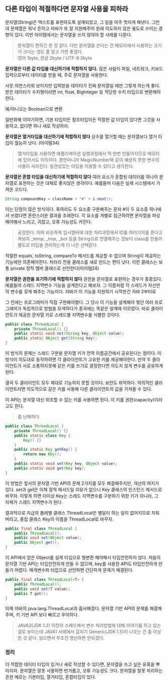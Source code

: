 ## 다른 타입이 적절하다면 문자열 사용을 피하라

문자열(String)은 텍스트를 표현하도록 설계되었고, 그 일을 아주 멋지게 해낸다.
그런데 문제열은 워낙 흔하고 자바가 또 잘 지원해주어 원래 의도하지 않은 용도로 쓰이는 경향이 있다. 이번 아이템에서는 문자열을 쓰지 않아야 할 사례를 다룬다.
> 문자열이 편하긴 한 것 같다. 다만 문자열을 쓴다는 건 메모리에서 사용하는 크기가 크다는 것도 좀 알고 가면 좋겠다. <br>
> 영어 1byte, 한글 2byte / UTF-8 3byte

**문자열은 다른 값 타입을 대신하기에 적합하지 않다.** 많은 사람이 파일, 네트워크, 키보드 입력으로부터 데이터를 받을 때, 주로 문자열을 사용한다.

사뭇 자연스러워 보이지만 입력받을 데이터가 진짜 문자열일 때만 그렇게 하는게 좋다. 받은 데이터가 수치형이라면 int, float, BigInteger 등 적당한 수치 타입으로 변환해야한다.

예/아니오는 Boolean으로 변환

일반화해 이야기하면, 기본 타입이든 참조타입이든 적절한 값 타입이 있다면 그것을 사용하고, 없다면 하나 새로 작성하라.

**문자열은 열거타입을 대신하기에 적합하지 않다** 상수를 열거할 때는 문자열보다 열거 타입이 월능히 낫다. (아이템34)
> 열거타입을 사용하면 애플리케이션 실행과정에서 딱 한번 만들어지므로 메모리에 있어서도 이득이다. 뿐만아니라 MagicNumber와 같이 예상치 못한 변수의 사용이 사라진다. 일관성있는 타입을 이용할 수 있다고 생각한다.

**문자열은 혼합 타입을 대신하기에 적합하지 않다** 여러 요소가 혼합된 데이터를 하나의 문자열로 표현하는 것은 대체로 좋지않은 생각이다. 예를들어 다음은 실제 시스템에서 가져온 코드다.

```java
String compoundKey = className + "#" + i.next();
```

이는 단점이 많은 방식이다. 혹여라도 두 요소중 구분해주는 문자 #이 두 요소중 하나에서 쓰였다면 혼란스러운 결과를 초래한다. 각 요소를 개별로 접근하려면 문자열을 파싱해야해서 느리고, 귀찮고, 오류 가능성도 커진다.
> 공감한다. 이와 비슷하게 임시멤버에 대한 처리과정에서 ID를 여러가지를 준다고 쳐보자 _temp, _tmp, _bot 등을 String으로 연결해주는 것보다 class를 만들어 별도로 타입을 관리하는게 더 나은 선택같다.

적절한 equals, toString, compareTo 메서드를 제공할 수 없으며 String이 제공하는 기능에만 의존해야한다. 차라리 전용 클래스를 새로 만드는 편이 낫다. 이런 클래스는 보통 private 정적 멤버 클래스로 선언한다(아이템24)

**문자열은 권한을 표기하기에 적합하지 않다** 권한을 문자열로 표현하는 경우가 종종있다. 예를들어 스레드 지역변수 기능을 설계한다고 해보자. 그 이름처럼 각 스레드가 자신만의 변수를 갖게 해주는 기능이다. 자바가 이 기능을 지원하기 시작한건 자바 2부터로

그 전에는 프로그래머가 직접 구현해야했다. 그 당시 이 기능을 설계해야 했던 여러 프로그래머가 독립적으로 방법을 모색하다가 종국에는 똑같은 설계에 이르렀다. 바로 클라이언트가 제공한 문자열 키로 스레드별 지역변수를 식별한 것이다.

```java
public class ThreadLocal {
    private ThreadLocal() {}
    public static void set(String key, Object value);
    public static Object get(String key);
}
```

이 방식의 문제는 스레드 구분용 문자열 키가 전역 이름공간에서 공유된다는 점이다. 이 방식이 의도대로 동작하려면 각 클라이언트가 고유한 키를 제공해야한다. 만약 두 클라이언트가 서로 소통하지못해 같은 키를 쓰기로 결정한다면 의도치 않게 변수를 공유하게 된다.

결국 두 클라이언트 모두 제대로 기능하지 못할 것이다. 보안도 취약하다. 악의적인 클라이언트라면 의도적으로 같은 키를 사용해 다른 클라이언트의 값을 가져올 수 있다.

이 API는 문자열 대신 위조할 수 없는 키를 사용하면 된다. 이 키를 권한(capacity)이라고도 한다.
> 좀 난해하다.

```java
public class ThreadLocal {
    private ThreadLocal() {}
    public static class Key {
        Key() {}
    }
    public static Key getKey() {
        return new Key();
    }
    public static void set(Key key, Object value);
    public static void get(Key key);
}
```

이 방법은 앞서의 문자열 기반 API의 문제 2가지를 모두 해결해주지만, 개선의 여지가 있다. set과 get은 이제 정적 메서드일 이유가 없으니 Key 클래스의 인스턴스 메서드로 바꾸자. 이렇게 하면 더이상 Key는 스레드 지역변수를 구분하기 위한 키가 아니라, 그 자체가 스레드 지역변수가 된다.

결과적으로 지금의 톱레벨 클래스 ThreadLocal은 별달리 하는 일이 없어지므로 치워버리고, 중첩 클래스 Key의 이름을 ThreadLocal로 바꾸자.

```java
public final class ThreadLocal {
    public ThreadLocal();
    public void set(Object value);
    public Object get();
}
```
이 API에서 얻은 Object를 실제 타입으로 형변환 해야해서 타입안전하지 않다. 처음의 문자열 기반 API는 타입안전하게 만들 수 없으며, key를 사용한 API도 타입안전하게 만들기 어렵다. 매개변수화 타입으로 선언하면 간단하게 문제가 해결된다.

```java
public final class ThreadLocal<T> {
    public ThreadLocal();
    public void set(T value);
    public T get();
}
```

이제 자바의 java.lang.ThreadLocal과 흡사해졌다. 문자열 기반 API의 문제를 해결해주며, 키 기반 API 보다 빠르고 우아하다.
> JAVA2(JDK 1.2) 이전의 스레드에서 변수 처리방법에 대해 이야기를 하고 있는 걸로 보이는데 JAVA1 사례에서 갑자기 Generic(JDK 1.5)이 나오는 건 좀 이상한 것 같다. 읽으면서 무조건 맹신하면 안되겠다.

### 정리

더 적합한 데이터 타입이 있거나 새로 작성할 수 있다면, 문자열을 쓰고 싶은 유혹을 뿌리치자. 문자열은 잘못 사용하면 번거롭고, 오류 가능성도 크다. 문자열을 잘못 처리하는 흔한 예로는 기본타입, 열거타입, 혼합타입이 있다.